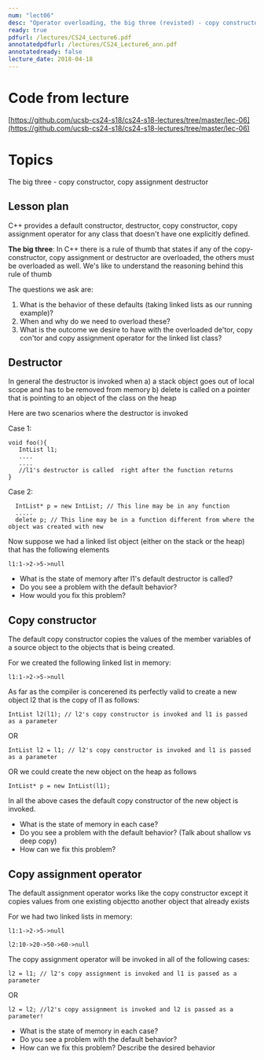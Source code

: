 ```yaml
---
num: "lect06"
desc: "Operator overloading, the big three (revisted) - copy constructor, copy assignment destructor "
ready: true
pdfurl: /lectures/CS24_Lecture6.pdf
annotatedpdfurl: /lectures/CS24_Lecture6_ann.pdf
annotatedready: false
lecture_date: 2018-04-18
---
```


# Code from lecture

[https://github.com/ucsb-cs24-s18/cs24-s18-lectures/tree/master/lec-06](https://github.com/ucsb-cs24-s18/cs24-s18-lectures/tree/master/lec-06)

# Topics

The big three - copy constructor, copy assignment destructor 

## Lesson plan

C++ provides a default constructor, destructor, copy constructor, copy assignment operator for any class that doesn't have one explicitly defined.

**The big three**: In C++ there is a rule of thumb that states if any of the copy-constructor, copy assignment or destructor are overloaded, the others must be overloaded as well. We's like to understand the reasoning behind this rule of thumb

The questions we ask are:
1. What is the behavior of these defaults (taking linked lists as our running example)?
2. When and why do we need to overload these? 
3. What is the outcome we desire to have with the overloaded de'tor, copy con'tor and copy assignment operator for the linked list class?

## Destructor

In general the destructor is invoked when 
a) a stack object goes out of local scope and has to be removed from memory
b) delete is called on a pointer that is pointing to an object of the class on the heap

Here are two scenarios where the destructor is invoked

Case 1:
```
void foo(){
   IntList l1; 
   ....
   ....
   //l1's destructor is called  right after the function returns
}

```
Case 2:

```
  IntList* p = new IntList; // This line may be in any function
  .....
  delete p; // This line may be in a function different from where the object was created with new
```

Now suppose we had a linked list object (either on the stack or the heap) that has the following elements

```
l1:1->2->5->null
```  
* What is the state of memory after l1's default destructor is called?
* Do you see a problem with the default behavior?
* How would you fix this problem?


## Copy constructor

The default copy constructor copies the values of the member variables of a source object to the objects that is being created.

For we created the following linked list in memory:
```
l1:1->2->5->null
```
As far as the compiler is concerened its perfectly valid to create a new object l2 that is the copy of l1 as follows:

```
IntList l2(l1); // l2's copy constructor is invoked and l1 is passed as a parameter
```
OR 

```
IntList l2 = l1; // l2's copy constructor is invoked and l1 is passed as a parameter
```

OR we could create the new object on the heap as follows

```
IntList* p = new IntList(l1); 
```

In all the above cases the default copy constructor of the new object is invoked. 

* What is the state of memory in each case?
* Do you see a problem with the default behavior? (Talk about shallow vs deep copy)
* How can we fix this problem?


## Copy assignment operator

The default assignment operator works like the copy constructor except it copies values from one existing objectto another object that already exists

For we had two linked lists in memory:
```
l1:1->2->5->null
```
```
l2:10->20->50->60->null
```

The copy assignment operator will be invoked in all of the following cases: 

```
l2 = l1; // l2's copy assignment is invoked and l1 is passed as a parameter
```
OR 

```
l2 = l2; //l2's copy assignment is invoked and l2 is passed as a parameter!
``` 

* What is the state of memory in each case?
* Do you see a problem with the default behavior? 
* How can we fix this problem? Describe the desired behavior

